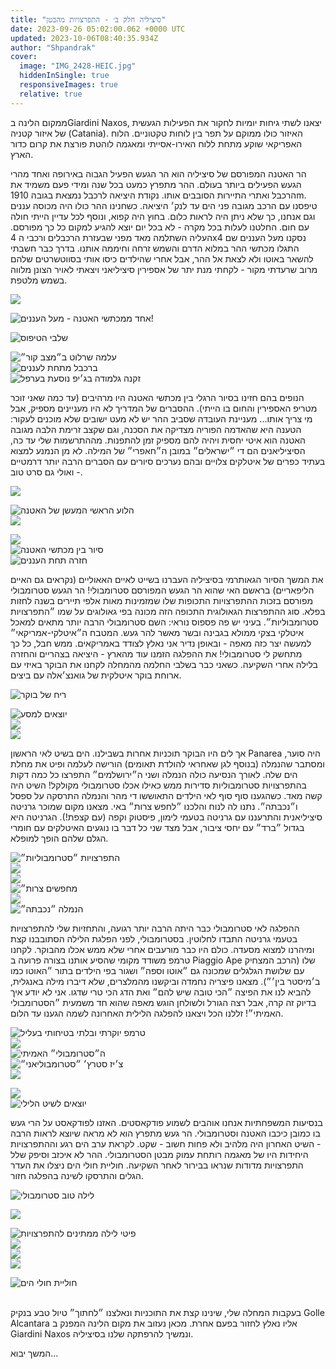 ```yaml
---
title: "סיציליה חלק ב׳ - התפרצויות מהבטן"
date: 2023-09-26 05:02:00.062 +0000 UTC
updated: 2023-10-06T08:40:35.934Z
author: "Shpandrak"
cover:
  image: "IMG_2428-HEIC.jpg"
  hiddenInSingle: true
  responsiveImages: true
  relative: true
---
```


ממקום הלינה בGiardini Naxos, יצאנו לשתי גיחות יומיות לחקור את הפעילות הגעשית של איזור קטניה (Catania). האיזור כולו ממוקם על תפר בין לוחות טקטוניים. הלוח האפריקאי שוקע מתחת ללוח האירו-אסייתי ומאגמה לוהטת פורצת את קרום כדור הארץ.

הר האטנה המפורסם של סיציליה הוא הר הגעש הפעיל הגבוה באירופה ואחד מהרי הגעש הפעילים ביותר בעולם. ההר מתפרץ כמעט בכל שנה ומידי פעם משמיד את הרכבל ואתרי התיירות הסובבים אותו. נקודת היציאה לרכבל נמצאת בגובה 1910m. טיפסנו עם הרכב מגובה פני הים עד לנק׳ היציאה. כשחנינו ההר כולו היה מכוסה עננים וגם אנחנו, כך שלא ניתן היה לראות כלום. בחוץ היה קפוא, ונוסף לכל עדיין הייתי חולה עם חום. החלטנו לעלות בכל מקרה - לא בכל יום יוצא להגיע למקום כל כך מפורסם. העליה השתלמה מאד מפני שבעזרת הרכבלים ורכבי ה 4x4 נסקנו מעל העננים שם התגלו מכתשי ההר במלוא הדרם והשמש זרחה וחיממה אותנו. בדרך כבר חשבתי להשאר באוטו ולא לצאת אל ההר, אבל אחרי שהילדים כיסו אותי בסווטשרטים שלהם מרוב שרעדתי מקור - לקחתי מנת יתר של אספירין סיציליאני ויצאתי לאויר הצונן מלווה בשמש מלטפת. 

![](IMG_1861-HEIC.jpg "")

![](IMG_1885-HEIC.jpg "אחד ממכתשי האטנה - מעל העננים!")

![](meg.png "שלבי הטיפוס")

![](IMG_1787-HEIC.jpg "עלמה שרלוט ב״מצב קור״")  
![](IMG_1797-HEIC.jpg "ברכבל מתחת לעננים")  
![](IMG_7182-HEIC.jpg "זקנה גלמודה בג׳יפ נוסעת בערפל")

הנופים בהם חזינו בסיור הרגלי בין מכתשי האטנה היו מרהיבים (עד כמה שאני זוכר מטריפ האספירין והחום בו הייתי). ההסברים של המדריך לא היו מעניינים מספיק, אבל מי צריך אותו... מעניינת העובדה שסביב ההר יש לא מעט ישובים שלא מוכנים לעקור: הטענה היא שהאדמה הפוריה מצדיקה את הסכנה, וגם שקצב זרימת הלבה מגובה האטנה הוא איטי יחסית ויהיה להם מספיק זמן להתפנות. מההתרשמות שלי עד כה, הסיציליאנים הם די ״ישראלים״ במובן ה״חאפרי״ של המילה. לא מן הנמנע למצוא בעתיד כפרים של איטלקים צלויים ובהם נערכים סיורים עם הסברים הרבה יותר דרמטיים - ואולי גם סרט טוב.

![](IMG_1871-HEIC.jpg "")

![](IMG_1893-HEIC.jpg "הלוע הראשי המעשן של האטנה")  
![](IMG_1912-HEIC.jpg "")

![](IMG_7212-HEIC.jpg "")  
![](IMG_7204-HEIC.jpg "סיור בין מכתשי האטנה")  
![](IMG_1952-HEIC.jpg "חזרה תחת העננים")

את המשך הסיור הגאותרמי בסיציליה העברנו בשייט לאיים האאוליים (נקראים גם האיים הליפאריים) בראשם האי שהוא הר הגעש המפורסם סטרומבולי! הר הגעש סטרומבולי מפורסם בזכות ההתפרצויות התכופות שלו שמזמינות מאות אלפי תיירים בשנה לחזות בפלא. סוג ההתפרצות הגאולוגית התכופה הזה מכונה בפי גאולוגים על שמו ״התפרצויות סטרומבוליות״. בעיני יש פה פספוס נוראי: השם סטרומבולי הרבה יותר מתאים למאכל איטלקי בצקי ממולא בגבינה ובשר מאשר להר געש. המטבח ה״איטלקי-אמריקאי״ למעשה יצר כזה מאפה - ובאופן נדיר אני נאלץ לצודד באמריקאים. ממש חבל, כל כך מתחשק לי סטרומבולי! את ההפלגה הזמנו עוד מהארץ - היציאה בצהריים והחזרה בלילה אחרי השקיעה. כשאני כבר בשלבי החלמה מהמחלה לקחנו את הבוקר באיזי עם ארוחת בוקר איטלקית של גואנצ׳אלה עם ביצים. 

![](IMG_7426-HEIC.jpg "ריח של בוקר")

![](IMG_7453-HEIC.jpg "יוצאים למסע")  
![](IMG_2286-HEIC.jpg "")  
![](IMG_2288-HEIC.jpg "")

אך לים היו הבוקר תוכניות אחרות בשבילנו. הים בשיט לאי הראשון Panarea היה סוער, ומסתבר שהנמלה (בנוסף לגן שאחראי להולדת תאומים) הורישה לעלמה ופיט את מחלת הים שלה. לאורך הנסיעה כולה הנמלה ושני ה״ירושלמים״ התפרצו כל כמה דקות בהתפרצויות סטרומבוליות סדירות ממש כאילו אכלו סטרומבולי מקולקל! השיט היה קשה מאד. כשהגענו סוף סוף לאי הילדים התאוששו די מהר והנמלה התרסקה על ספסל ו״נכבתה״. נתנו לה לנוח והלכנו ״לחפש צרות״ באי. מצאנו מקום שמוכר גרניטה סיציליאנית והתרעננו עם גרניטה בטעמי לימון, פיסטוק וקפה (עם קצפת!). הגרניטה היא בגדול ״ברד״ עם יחסי ציבור, אבל מצד שני כל דבר בו נוגעים האיטלקים עם חומרי הגלם שלהם הופך למופלא.  

![](IMG_7458-HEIC.jpg "התפרצויות ״סטרומבוליות״")  
![](IMG_7469-EDIT.jpg "")  
![](IMG_7489-HEIC.jpg "")  
![](IMG_7504-HEIC.jpg "מחפשים צרות״")  
![](IMG_2299-HEIC.jpg "")  
![](IMG_7521-HEIC.jpg "הנמלה ״נכבתה״")

ההפלגה לאי סטרומבולי כבר היתה הרבה יותר רגועה, והתחזיות שלי להתפרצויות בטעמי גרניטה התבדו לחלוטין. בסטרומבולי, לפני הפלגת הלילה הסתובבנו קצת ומיהרנו למצוא מסעדה. כולם היו כבר מורעבים אחרי שלא ממש אכלו מהבוקר. לקחנו טרמפ משודד מקומי שהסיע אותנו בצורה פרועה ב Piaggio Ape שלו (הרכב המצחיק עם שלושת הגלגלים שמכונה גם ״אוטו וספה״ ושגור בפי הילדים בתור ״האוטו כמו ב׳מיסטר בין׳״). מצאנו פיצריה נחמדה וביקשנו מהמלצרים, שלא דיברו מילה באנגלית, להביא לנו את הפיצה ״הכי טובה שיש להם״ ואת הדג הכי טרי שדגו. אני לא יודע איך בדיוק זה קרה, אבל רצה הגורל ולשולחן הוגש מאפה שהוא חד משמעית ״הסטרומבולי האמיתי״! זללנו הכל ויצאנו להפלגה הלילית האחרונה לשמה הגענו עד הלום.

![](IMG_7530-HEIC.jpg "טרמפ יוקרתי ובלתי בטיחותי בעליל")  
![](IMG_7535-HEIC.jpg "")  
![](IMG_2312-HEIC.jpg "ה״סטרומבולי״ האמיתי")  
![](IMG_7550-HEIC.jpg "צ׳יז סטרץ׳ ״סטרומבוליאני״")  
![](IMG_7558-HEIC.jpg "")

![](IMG_2318-EDIT.jpg "")  
![](IMG_7573-HEIC.jpg "יוצאים לשיט הלילי")

בנסיעות המשפחתיות אנחנו אוהבים לשמוע פודקאסטים. האזנו לפודקאסט על הרי געש בו כמובן כיכבו האטנה וסטרומבולי. הר געש מתפרץ הוא לא מראה שיוצא לראות הרבה - השיט האחרון היה מלהיב ולא פחות חשוב - שקט. לקראת ערב הים רגע וההתפרצויות היחידות היו של מאגמה רותחת עמוק מבטן הסטרומבולי. ההר לא איכזב וסיפק שלל התפרצויות מדודות שנראו בבירור לאחר השקיעה. חוליית חולי הים ניצלו את העדר הגלים והתרסקו לשינה בהפלגה חזור. 

![](IMG_7581-EDIT.jpg "לילה טוב סטרומבולי")

![](IMG_7588-EDIT.jpg "")

![](IMG_7610-HEIC.jpg "פיטי לילה ממתינים להתפרצויות")  
![](IMG_2419-HEIC.jpg "")  
![](IMG_2428-HEIC.jpg "")  
![](IMG_2443-HEIC.jpg "")

![](IMG_7625-HEIC.jpg "חוליית חולי הים")  
 

בעקבות המחלה שלי, שינינו קצת את התוכניות ונאלצנו ״לחתוך״ טיול טבע בנקיק Golle Alcantara אליו נאלץ לחזור בפעם אחרת. מכאן נעזוב את מקום הלינה המפנק ב Giardini Naxos ונמשיך להרפתקה שלנו בסיציליה.

המשך יבוא...
